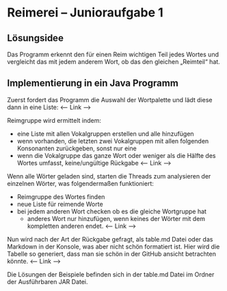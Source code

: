 # Reimerei – Junioraufgabe 1
## Lösungsidee
Das Programm erkennt den für einen Reim wichtigen Teil jedes Wortes und vergleicht das mit jedem anderem Wort, ob das den gleichen „Reimteil“ hat.

## Implementierung in ein Java Programm
Zuerst fordert das Programm die Auswahl der Wortpalette und lädt diese dann in eine Liste:
<-- Link -->

Reimgruppe wird ermittelt indem:
- eine Liste mit allen Vokalgruppen erstellen und alle hinzufügen
- wenn vorhanden, die letzten zwei Vokalgruppen mit allen folgenden Konsonanten zurückgeben, sonst nur eine
- wenn die Vokalgruppe das ganze Wort oder weniger als die Hälfte des Wortes umfasst, keine/ungültige Rückgabe
<-- Link -->

Wenn alle Wörter geladen sind, starten die Threads zum analysieren der einzelnen Wörter, was folgendermaßen funktioniert:
- Reimgruppe des Wortes finden
- neue Liste für reimende Worte
- bei jedem anderen Wort checken ob es die gleiche Wortgruppe hat
  - anderes Wort nur hinzufügen, wenn keines der Wörter mit dem kompletten anderen endet.
<-- Link -->

Nun wird nach der Art der Rückgabe gefragt, als table.md Datei oder das Markdown in der Konsole, was aber nicht schön formatiert ist. Hier wird die Tabelle so generiert, dass man sie schön in der GitHub ansicht betrachten könnte.
<-- Link -->

Die Lösungen der Beispiele befinden sich in der table.md Datei im Ordner der Ausführbaren JAR Datei.
